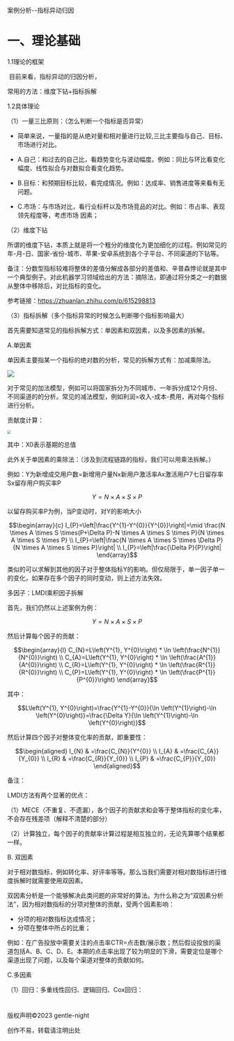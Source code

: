 案例分析--指标异动归因

# 一、理论基础

1.1理论的框架

​	目前来看，指标异动的归因分析，

常用的方法：维度下钻+指标拆解

1.2具体理论

（1）一量三比原则：（怎么判断一个指标是否异常）

- 简单来说，一量指的是从绝对量和相对量进行比较,三比主要指与自己、目标、市场进行对比。

-  A.自己：和过去的自己比，看趋势变化与波动幅度。例如：同比与环比看变化幅度、线性拟合与对数拟合看变化趋势。

- B.目标：和预期目标比较，看完成情况。例如：达成率、销售进度等来看有无问题。

-   C.市场：与市场对比，看行业标杆以及市场竞品的对比。例如：市占率、表现领先程度等，考虑市场 因素；

（2）维度下钻

​	所谓的维度下钻，本质上就是将一个粗分的维度化为更加细化的过程。例如常见的年-月-日、国家-省份-城市、苹果-安卓系统到各个子平台、不同渠道的下钻等。

备注：分数型指标较难将整体的差值分解成各部分的差值和、辛普森悖论就是其中一个典型例子。对此机器学习领域给出的方法：摘除法，即通过将分类之一的数据从整体中移除后，对比指标的变化。

参考链接：https://zhuanlan.zhihu.com/p/615298813

（3）指标拆解（多个指标异常的时候怎么判断哪个指标影响最大）

 首先需要知道常见的指标拆解方式：单因素和双因素，以及多因素的拆解。

A.单因素

单因素主要指某一个指标的绝对数的分析，常见的拆解方式有：加减乘除法。

![](https://pic-stored.oss-cn-beijing.aliyuncs.com/image/%E5%8D%95%E5%9B%A0%E7%B4%A0.PNG)

 对于常见的加法模型，例如可以将国家拆分为不同城市、一年拆分成12个月份、不同渠道的的分析。常见的减法模型，例如利润=收入-成本-费用，再对每个指标进行分析。

贡献度计算：

<img src="https://pic-stored.oss-cn-beijing.aliyuncs.com/image/%E5%8D%95%E5%9B%A0%E7%B4%A0-%E8%B4%A1%E7%8C%AE%E5%BA%A6%E8%AE%A1%E7%AE%97.PNG" style="zoom: 50%;" />

其中：X0表示基期的总值



此外关于单因素的乘除法：（涉及到流程链路的指标，我们可以用乘法拆解。）

例如：Y为新增成交用户数=新增用户量Nx新用户激活率Ax激活用户7七日留存率Sx留存用户购买率P

$$ Y=N \times A \times S \times P$$

以留存购买率P为例，当P变动时，对Y的影响大小

$$\begin{array}{c}
I_{P}=\left|\frac{Y^{1}-Y^{0}}{Y^{0}}\right|=\mid \frac{N \times A \times S \times(P+\Delta P)-N \times A \times S \times P}{N \times A \times S \times P} \\
I_{P}=\left|\frac{N \times A \times S \times \Delta P}{N \times A \times S \times P}\right| \\
I_{P}=\left|\frac{\Delta P}{P}\right|
\end{array}$$

类似的可以求解到其他的因子对于整体指标Y的影响。但仅局限于，单一因子单一的变化，如果存在多个因子的同时变动，则上述方法失效。

多因子：LMDI乘积因子拆解

首先，我们仍然以上述案例为例：

$$ Y=N \times A \times S \times P$$

然后计算每个因子的贡献：



$$\begin{array}{l}
C_{N}=L\left(Y^{1}, Y^{0}\right) * \ln \left(\frac{N^{1}}{N^{0}}\right) \\
C_{A}=L\left(Y^{1}, Y^{0}\right) * \ln \left(\frac{A^{1}}{A^{0}}\right) \\
C_{R}=L\left(Y^{1}, Y^{0}\right) * \ln \left(\frac{R^{1}}{R^{0}}\right) \\
C_{P}=L\left(Y^{1}, Y^{0}\right) * \ln \left(\frac{P^{1}}{P^{0}}\right)
\end{array}$$

其中：

$$L\left(Y^{1}, Y^{0}\right)=\frac{Y^{1}-Y^{0}}{\ln \left(Y^{1}\right)-\ln \left(Y^{0}\right)}=\frac{\Delta Y}{\ln \left(Y^{1}\right)-\ln \left(Y^{0}\right)}$$

然后计算四个因子对整体变化率的贡献，即重要性：

$$\begin{aligned}
I_{N} & =\frac{C_{N}}{Y^{0}} \\
I_{A} & =\frac{C_{A}}{Y_{0}} \\
I_{R} & =\frac{C_{R}}{Y_{0}} \\
I_{P} & =\frac{C_{P}}{Y_{0}}
\end{aligned}$$

备注：

LMDI方法有两个显著的优点：

（1）MECE（不重复、不遗漏），各个因子的贡献求和会等于整体指标的变化率，不会存在残差项（解释不清楚的部分）

（2）计算独立，每个因子的贡献率计算过程是相互独立的，无论先算哪个结果都一样。



B.  双因素

对于相对数指标，例如转化率、好评率等等。那么当我们需要对相对数指标进行维度拆解时就需要使用双因素。

  双因素分析是一个能够解决此类问题的非常好的算法。为什么称之为“双因素分析法”，因为相对数指标的分项对整体的贡献，受两个因素影响：

- 分项的相对数指标达成情况；
- 分项在整体中所占的比重；

例如：在广告投放中需要关注的点击率CTR=点击数/展示数；然后假设投放的渠道包括A、B、C、D、E。本期的点击率出现了较为明显的下滑，需要定位是哪个渠道出现了问题，以及每个渠道对整体的贡献如何。





C.多因素 

（1）回归：多重线性回归、逻辑回归、Cox回归：

# 





版权声明©2023 gentle-night

创作不易，转载请注明出处 